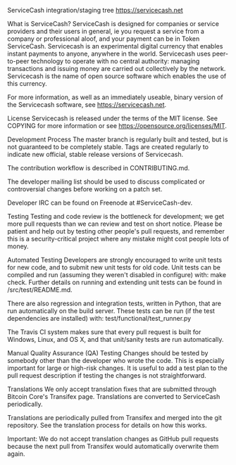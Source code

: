ServiceCash integration/staging tree
https://servicecash.net

What is ServiceCash?
ServiceCash is designed for companies or service providers and their users in general, ie you request a service from a company or professional aloof, and your payment can be in Token ServiceCash. Servicecash is an experimental digital currency that enables instant payments to anyone, anywhere in the world. Servicecash uses peer-to-peer technology to operate with no central authority: managing transactions and issuing money are carried out collectively by the network. Servicecash is the name of open source software which enables the use of this currency.

For more information, as well as an immediately useable, binary version of the Servicecash software, see https://servicecash.net.

License
Servicecash is released under the terms of the MIT license. See COPYING for more information or see https://opensource.org/licenses/MIT.

Development Process
The master branch is regularly built and tested, but is not guaranteed to be completely stable. Tags are created regularly to indicate new official, stable release versions of Servicecash.

The contribution workflow is described in CONTRIBUTING.md.

The developer mailing list should be used to discuss complicated or controversial changes before working on a patch set.

Developer IRC can be found on Freenode at #ServiceCash-dev.

Testing
Testing and code review is the bottleneck for development; we get more pull requests than we can review and test on short notice. Please be patient and help out by testing other people's pull requests, and remember this is a security-critical project where any mistake might cost people lots of money.

Automated Testing
Developers are strongly encouraged to write unit tests for new code, and to submit new unit tests for old code. Unit tests can be compiled and run (assuming they weren't disabled in configure) with: make check. Further details on running and extending unit tests can be found in /src/test/README.md.

There are also regression and integration tests, written in Python, that are run automatically on the build server. These tests can be run (if the test dependencies are installed) with: test/functional/test_runner.py

The Travis CI system makes sure that every pull request is built for Windows, Linux, and OS X, and that unit/sanity tests are run automatically.

Manual Quality Assurance (QA) Testing
Changes should be tested by somebody other than the developer who wrote the code. This is especially important for large or high-risk changes. It is useful to add a test plan to the pull request description if testing the changes is not straightforward.

Translations
We only accept translation fixes that are submitted through Bitcoin Core's Transifex page. Translations are converted to ServiceCash periodically.

Translations are periodically pulled from Transifex and merged into the git repository. See the translation process for details on how this works.

Important: We do not accept translation changes as GitHub pull requests because the next pull from Transifex would automatically overwrite them again.
